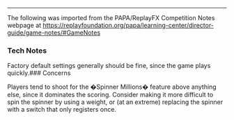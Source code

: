 ***
The following was imported from the PAPA/ReplayFX Competition Notes webpage at https://replayfoundation.org/papa/learning-center/director-guide/game-notes/#GameNotes

### Tech Notes
            
Factory default settings generally should be fine, since the game plays quickly.### Concerns
            
Players tend to shoot for the �Spinner Millions� feature above anything else, since it dominates the scoring. Consider making it more difficult to spin the spinner by using a weight, or (at an extreme) replacing the spinner with a switch that only registers once.
